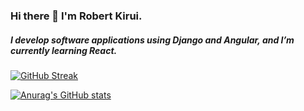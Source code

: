 ### Hi there 👋 I'm Robert Kirui.
##### I develop software applications using Django and Angular, and I’m currently learning React.

[![GitHub Streak](http://github-readme-streak-stats.herokuapp.com?user=Kirugik&theme=vue-dark&date_format=M%20j%5B%2C%20Y%5D)](https://git.io/streak-stats)

[![Anurag's GitHub stats](https://github-readme-stats.vercel.app/api?username=Kirugik)](https://github.com/anuraghazra/github-readme-stats)
